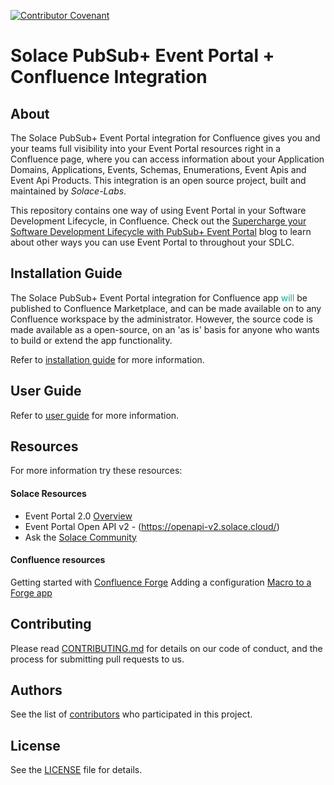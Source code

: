 [![Contributor Covenant](https://img.shields.io/badge/Contributor%20Covenant-v2.0%20adopted-ff69b4.svg)](CODE_OF_CONDUCT.md)

# Solace PubSub+ Event Portal + Confluence Integration

## About

The Solace PubSub+ Event Portal integration for Confluence gives you and your teams full visibility into your Event Portal resources right in a Confluence page, where you can access information about your Application Domains, Applications, Events, Schemas, Enumerations, Event Apis and Event Api Products. This integration is an open source project, built and maintained by _Solace-Labs_.

This repository contains one way of using Event Portal in your Software Development Lifecycle, in Confluence. Check out the [Supercharge your Software Development Lifecycle with PubSub+ Event Portal](https://solace.com/blog/software-development-lifecycle-with-event-portal) blog to learn about other ways you can use Event Portal to throughout your SDLC. 

## Installation Guide

The Solace PubSub+ Event Portal integration for Confluence app <font color='#00ad93'>will</font> be published to Confluence Marketplace, and can be made available on to any Confluence workspace by the administrator. However, the source code is made available as a open-source, on an 'as is' basis for anyone who wants to build or extend the app functionality. 

Refer to [installation guide](guides/installation-guide.md) for more information.

## User Guide

Refer to [user guide](guides/user-guide.md) for more information.

## Resources

For more information try these resources:

#### Solace Resources
- Event Portal 2.0 [Overview](https://docs.solace.com/Cloud/Event-Portal/event-portal-overview.htm)
- Event Portal Open API v2 - (https://openapi-v2.solace.cloud/)
- Ask the [Solace Community](https://solace.community)

#### Confluence resources
Getting started with [Confluence Forge](https://developer.atlassian.com/cloud/confluence/getting-started-with-forge)
Adding a configuration [Macro to a Forge app](https://developer.atlassian.com/platform/forge/add-configuration-to-a-macro/)
## Contributing

Please read [CONTRIBUTING.md](CONTRIBUTING.md) for details on our code of conduct, and the process for submitting pull requests to us.

## Authors

See the list of [contributors](https://github.com/solacecommunity/<github-repo>/graphs/contributors) who participated in this project.

## License

See the [LICENSE](LICENSE) file for details.
